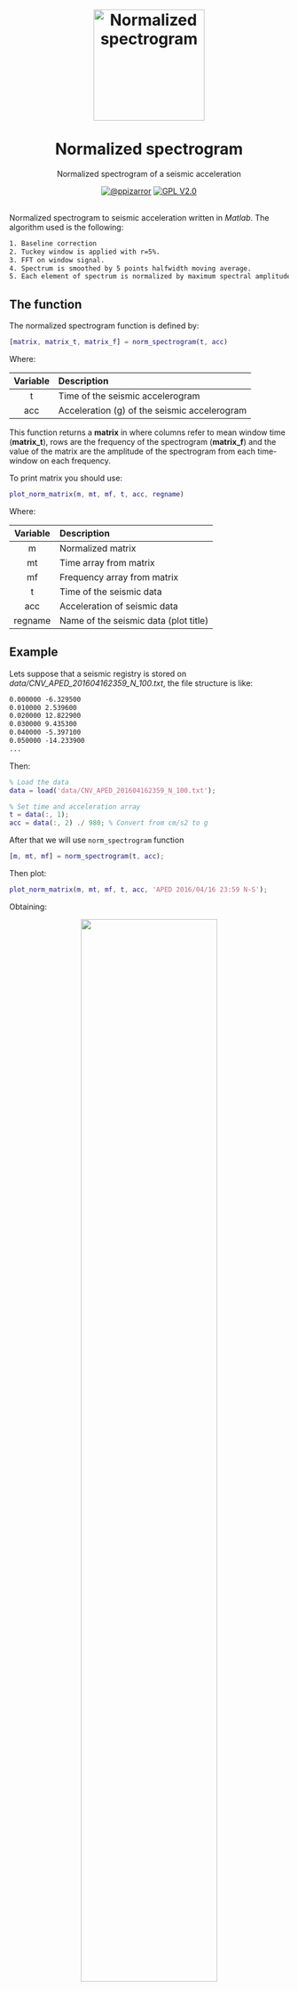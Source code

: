 <h1 align="center">
  <img alt="Normalized spectrogram" src="https://res.ppizarror.com/other/matlab.png" width="200px" height="200px" />
  <br /><br />
  Normalized spectrogram</h1>
<p align="center">Normalized spectrogram of a seismic acceleration</p>
<div align="center"><a href="https://ppizarror.com"><img alt="@ppizarror" src="https://res.ppizarror.com/badges/author.svg" /></a>
<a href="https://www.gnu.org/licenses/old-licenses/gpl-2.0.html"><img alt="GPL V2.0" src="https://res.ppizarror.com/badges/licensegpl2.svg" /></a>
</div><br />

Normalized spectrogram to seismic acceleration written in *Matlab*. The algorithm used is the following:

```txt
1. Baseline correction
2. Tuckey window is applied with r=5%.
3. FFT on window signal.
4. Spectrum is smoothed by 5 points halfwidth moving average.
5. Each element of spectrum is normalized by maximum spectral amplitude.
```

## The function

The normalized spectrogram function is defined by:

```matlab
[matrix, matrix_t, matrix_f] = norm_spectrogram(t, acc)
```

Where:

| Variable | Description |
| :-: | :--|
| t | Time of the seismic accelerogram |
| acc | Acceleration (g) of the seismic accelerogram |

This function returns a **matrix** in where columns refer to mean window time (**matrix_t**), rows are the frequency of the spectrogram (**matrix_f**) and the value of the matrix are the amplitude of the spectrogram from each time-window on each frequency.

To print matrix you should use:

```matlab
plot_norm_matrix(m, mt, mf, t, acc, regname)
```

Where:

| Variable | Description |
| :-: | :-- |
| m | Normalized matrix |
| mt | Time array from matrix |
| mf | Frequency array from matrix |
| t | Time of the seismic data |
| acc | Acceleration of seismic data |
| regname | Name of the seismic data (plot title) |

## Example

Lets suppose that a seismic registry is stored on *data/CNV_APED_201604162359_N_100.txt*, the file structure is like:

```txt
0.000000 -6.329500
0.010000 2.539600
0.020000 12.822900
0.030000 9.435300
0.040000 -5.397100
0.050000 -14.233900
...
```

Then:

```matlab
% Load the data
data = load('data/CNV_APED_201604162359_N_100.txt');

% Set time and acceleration array
t = data(:, 1);
acc = data(:, 2) ./ 980; % Convert from cm/s2 to g
```

After that we will use ```norm_spectrogram``` function

```matlab
[m, mt, mf] = norm_spectrogram(t, acc);
```

Then plot:

```matlab
plot_norm_matrix(m, mt, mf, t, acc, 'APED 2016/04/16 23:59 N-S');
```

Obtaining:

<p align="center">
<img src="https://res.ppizarror.com/images/normalized-spectrogram/figure.png" width="70%" >
</p>

## License

This project is licensed under GPLv2 [https://www.gnu.org/licenses/gpl-2.0.html]

## Author

[Pablo Pizarro R.](https://ppizarror.com) | 2017 - 2019
